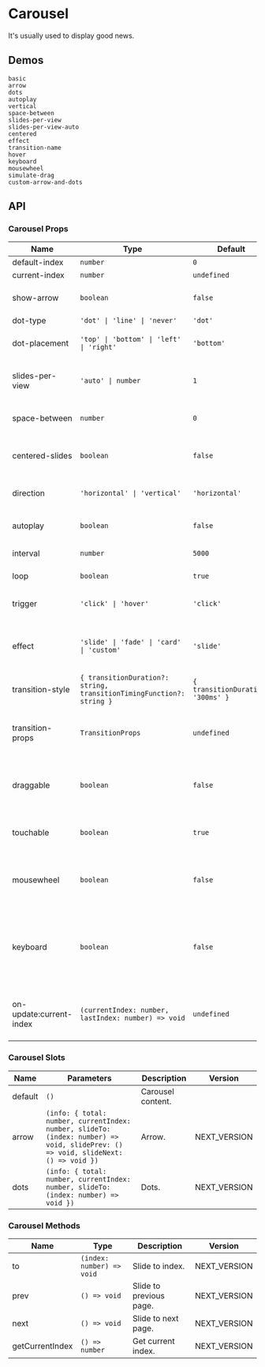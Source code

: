 # Carousel

It's usually used to display good news.

## Demos

```demo
basic
arrow
dots
autoplay
vertical
space-between
slides-per-view
slides-per-view-auto
centered
effect
transition-name
hover
keyboard
mousewheel
simulate-drag
custom-arrow-and-dots
```

## API

### Carousel Props

| Name | Type | Default | Description | Version |
| --- | --- | --- | --- | --- |
| default-index | `number` | `0` | default index. | NEXT_VERSION |
| current-index | `number` | `undefined` | current index. | NEXT_VERSION |
| show-arrow | `boolean` | `false` | Whether to show arrow buttons. | NEXT_VERSION |
| dot-type | `'dot' \| 'line' \| 'never'` | `'dot'` | Dot style. | NEXT_VERSION |
| dot-placement | `'top' \| 'bottom' \| 'left' \| 'right'` | `'bottom'` | Dot placement in the panel. | NEXT_VERSION |
| slides-per-view | `'auto' \| number` | `1` | Number of carousels displayed on per view. | NEXT_VERSION |
| space-between | `number` | `0` | The spacing between the carousels. | NEXT_VERSION |
| centered-slides | `boolean` | `false` | Whether to center the current view carousel. | NEXT_VERSION |
| direction | `'horizontal' \| 'vertical'` | `'horizontal'` | Carousel shows the direction. |
| autoplay | `boolean` | `false` | Whether to scroll automatically. |
| interval | `number` | `5000` | Auto play interval (ms). |
| loop | `boolean` | `true` | Whether to loop. | NEXT_VERSION |
| trigger | `'click' \| 'hover'` | `'click'` | The method of manual switching. |
| effect | `'slide' \| 'fade' \| 'card' \| 'custom'` | `'slide'` | Transition effect when switching between carousel. | NEXT_VERSION |
| transition-style | `{ transitionDuration?: string, transitionTimingFunction?: string }` | `{ transitionDuration: '300ms' }` | The style of the transition effect. | NEXT_VERSION |
| transition-props | `TransitionProps` | `undefined` | Custom transition effect properties, [reference](https://v3.vuejs.org/api/built-in-components.html#transition). | NEXT_VERSION |
| draggable | `boolean` | `false` | Whether to switch the carousel by dragging the mouse. | NEXT_VERSION |
| touchable | `boolean` | `true` | Whether to switch the carousel by touch. | NEXT_VERSION |
| mousewheel | `boolean` | `false` | Whether to switch the carousel through the mouse wheel. | NEXT_VERSION |
| keyboard | `boolean` | `false` | Whether to switch the carousel by pressing the key, it only works when the focus is on Dots. | NEXT_VERSION |
| on-update:current-index | `(currentIndex: number, lastIndex: number) => void` | `undefined` | Callback function when the current index changes. | NEXT_VERSION |

### Carousel Slots

| Name | Parameters | Description | Version |
| ------- | ---- | ---------- | --- |
| default | `()` | Carousel content. |
| arrow | `(info: { total: number, currentIndex: number, slideTo: (index: number) => void, slidePrev: () => void, slideNext: () => void })` | Arrow. | NEXT_VERSION |
| dots | `(info: { total: number, currentIndex: number, slideTo: (index: number) => void })` | Dots. | NEXT_VERSION |

### Carousel Methods

| Name | Type | Description | Version |
| --- | --- | --- | --- |
| to | `(index: number) => void` | Slide to index. | NEXT_VERSION |
| prev | `() => void` | Slide to previous page. | NEXT_VERSION |
| next | `() => void` | Slide to next page. | NEXT_VERSION |
| getCurrentIndex | `() => number` | Get current index. | NEXT_VERSION |